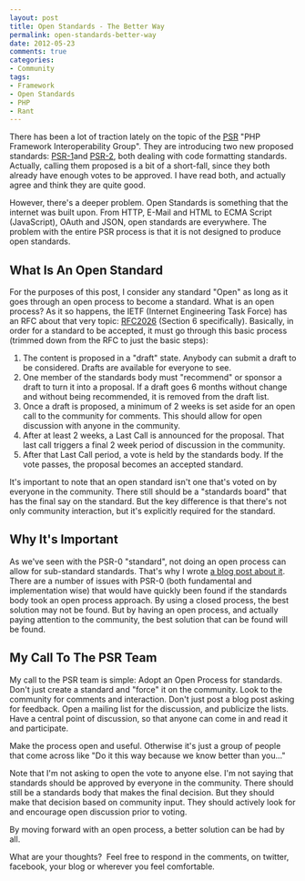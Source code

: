 ```yaml
---
layout: post
title: Open Standards - The Better Way
permalink: open-standards-better-way
date: 2012-05-23
comments: true
categories:
- Community
tags:
- Framework
- Open Standards
- PHP
- Rant
---
```


There has been a lot of traction lately on the topic of the [PSR](https://github.com/pmjones/fig-standards/tree/psr-1-style-guide) "PHP Framework Interoperability Group". They are introducing two new proposed standards: [PSR-1](https://github.com/pmjones/fig-standards/blob/psr-1-style-guide/proposed/PSR-1-basic.md)and [PSR-2](https://github.com/pmjones/fig-standards/blob/psr-1-style-guide/proposed/PSR-2-advanced.md), both dealing with code formatting standards. Actually, calling them proposed is a bit of a short-fall, since they both already have enough votes to be approved. I have read both, and actually agree and think they are quite good.

However, there's a deeper problem. Open Standards is something that the internet was built upon. From HTTP, E-Mail and HTML to ECMA Script (JavaScript), OAuth and JSON, open standards are everywhere. The problem with the entire PSR process is that it is not designed to produce open standards. <!--more-->

## What Is An Open Standard

For the purposes of this post, I consider any standard "Open" as long as it goes through an open process to become a standard. What is an open process? As it so happens, the IETF (Internet Engineering Task Force) has an RFC about that very topic: [RFC2026](http://tools.ietf.org/html/rfc2026#section-6) (Section 6 specifically). Basically, in order for a standard to be accepted, it must go through this basic process (trimmed down from the RFC to just the basic steps): 

 1. The content is proposed in a "draft" state. Anybody can submit a draft to be considered. Drafts are available for everyone to see.
 2. One member of the standards body must "recommend" or sponsor a draft to turn it into a proposal. If a draft goes 6 months without change and without being recommended, it is removed from the draft list.
 3. Once a draft is proposed, a minimum of 2 weeks is set aside for an open call to the community for comments. This should allow for open discussion with anyone in the community.
 4. After at least 2 weeks, a Last Call is announced for the proposal. That last call triggers a final 2 week period of discussion in the community.
 5. After that Last Call period, a vote is held by the standards body. If the vote passes, the proposal becomes an accepted standard.

It's important to note that an open standard isn't one that's voted on by everyone in the community. There still should be a "standards board" that has the final say on the standard. But the key difference is that there's not only community interaction, but it's explicitly required for the standard. 

## Why It's Important


As we've seen with the PSR-0 "standard", not doing an open process can allow for sub-standard standards. That's why I wrote [a blog post about it](http://blog.ircmaxell.com/2011/11/on-psr-0-being-included-in-phps-core.html). There are a number of issues with PSR-0 (both fundamental and implementation wise) that would have quickly been found if the standards body took an open process approach. By using a closed process, the best solution may not be found. But by having an open process, and actually paying attention to the community, the best solution that can be found will be found.

## My Call To The PSR Team

My call to the PSR team is simple: Adopt an Open Process for standards. Don't just create a standard and "force" it on the community. Look to the community for comments and interaction. Don't just post a blog post asking for feedback. Open a mailing list for the discussion, and publicize the lists. Have a central point of discussion, so that anyone can come in and read it and participate.

Make the process open and useful. Otherwise it's just a group of people that come across like "Do it this way because we know better than you..."


Note that I'm not asking to open the vote to anyone else. I'm not saying that standards should be approved by everyone in the community. There should still be a standards body that makes the final decision. But they should make that decision based on community input. They should actively look for and encourage open discussion prior to voting. 

By moving forward with an open process, a better solution can be had by all.

What are your thoughts?  Feel free to respond in the comments, on twitter, facebook, your blog or wherever you feel comfortable.